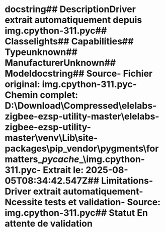 # docstring##  DescriptionDriver extrait automatiquement depuis img.cpython-311.pyc##  Classelights##  Capabilities##  Typeunknown##  ManufacturerUnknown##  Modeldocstring##  Source- **Fichier original**: img.cpython-311.pyc- **Chemin complet**: D:\Download\Compressed\elelabs-zigbee-ezsp-utility-master\elelabs-zigbee-ezsp-utility-master\venv\Lib\site-packages\pip\_vendor\pygments\formatters\__pycache__\img.cpython-311.pyc- **Extrait le**: 2025-08-05T08:34:42.547Z##  Limitations- Driver extrait automatiquement- Ncessite tests et validation- Source: img.cpython-311.pyc##  Statut En attente de validation